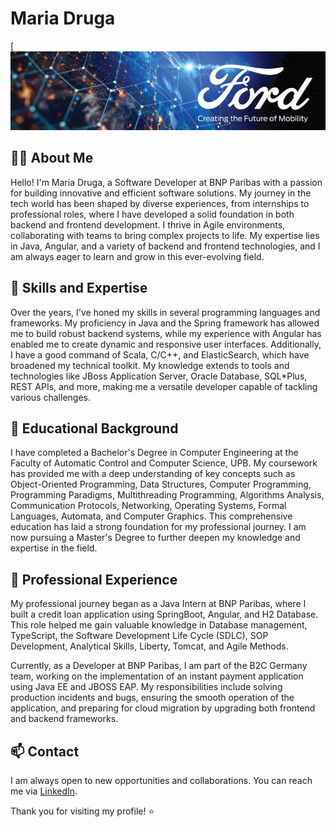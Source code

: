 # Maria Druga

[![image](https://github.com/mariaaalexandra/mariaaalexandra/blob/main/Ford%20Banner.jpeg)

## 👩‍💻 About Me

Hello! I'm Maria Druga, a Software Developer at BNP Paribas with a passion for building innovative and efficient software solutions. My journey in the tech world has been shaped by diverse experiences, from internships to professional roles, where I have developed a solid foundation in both backend and frontend development. I thrive in Agile environments, collaborating with teams to bring complex projects to life. My expertise lies in Java, Angular, and a variety of backend and frontend technologies, and I am always eager to learn and grow in this ever-evolving field.

## 🔧 Skills and Expertise

Over the years, I've honed my skills in several programming languages and frameworks. My proficiency in Java and the Spring framework has allowed me to build robust backend systems, while my experience with Angular has enabled me to create dynamic and responsive user interfaces. Additionally, I have a good command of Scala, C/C++, and ElasticSearch, which have broadened my technical toolkit. My knowledge extends to tools and technologies like JBoss Application Server, Oracle Database, SQL*Plus, REST APIs, and more, making me a versatile developer capable of tackling various challenges.

## 🏫 Educational Background

I have completed a Bachelor's Degree in Computer Engineering at the Faculty of Automatic Control and Computer Science, UPB. My coursework has provided me with a deep understanding of key concepts such as Object-Oriented Programming, Data Structures, Computer Programming, Programming Paradigms, Multithreading Programming, Algorithms Analysis, Communication Protocols, Networking, Operating Systems, Formal Languages, Automata, and Computer Graphics. This comprehensive education has laid a strong foundation for my professional journey. I am now pursuing a Master's Degree to further deepen my knowledge and expertise in the field.

## 💼 Professional Experience

My professional journey began as a Java Intern at BNP Paribas, where I built a credit loan application using SpringBoot, Angular, and H2 Database. This role helped me gain valuable knowledge in Database management, TypeScript, the Software Development Life Cycle (SDLC), SOP Development, Analytical Skills, Liberty, Tomcat, and Agile Methods.

Currently, as a Developer at BNP Paribas, I am part of the B2C Germany team, working on the implementation of an instant payment application using Java EE and JBOSS EAP. My responsibilities include solving production incidents and bugs, ensuring the smooth operation of the application, and preparing for cloud migration by upgrading both frontend and backend frameworks.

## 📫 Contact

I am always open to new opportunities and collaborations. You can reach me via [LinkedIn](https://www.linkedin.com/in/maria-druga).

Thank you for visiting my profile! ⭐️
